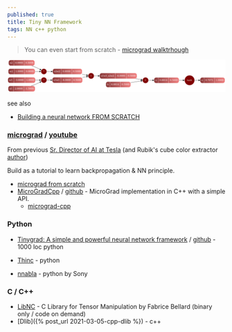 ```yaml
---
published: true
title: Tiny NN Framework
tags: NN c++ python
---
```

> You can even start from scratch - [micrograd walktrhough](https://www.youtube.com/watch?v=VMj-3S1tku0) 

![caption](https://github.com/BedirT/Microcpp/raw/master/micrograd/graph_single_neuron.png)

see also
- [Building a neural network FROM SCRATCH](https://www.youtube.com/watch?v=w8yWXqWQYmU)

### [micrograd](https://github.com/karpathy/micrograd) / [**youtube**](https://www.youtube.com/watch?v=VMj-3S1tku0) 
From previous [Sr. Director of AI at Tesla](https://karpathy.ai/) (and Rubik's cube color extractor [author](https://www.youtube.com/watch?v=VaW1dmqRE0o))

Build as a tutorial to learn backpropagation & NN principle.
- [micrograd from scratch](https://github.com/Anri-Lombard/micrograd)
- [MicroGradCpp](https://bedirtapkan.com/projects/microgradcpp/) / [github](https://github.com/BedirT/microcpp) - MicroGrad implementation in C++ with a simple API.
	- [micrograd-cpp](https://github.com/kpetrakis/micrograd-cpp)
    

### Python
- [	Tinygrad: A simple and powerful neural network framework](https://news.ycombinator.com/item?id=33462337) / [github](https://github.com/geohot/tinygrad) - 1000 loc python
	
    
- [Thinc](https://github.com/explosion/thinc) - python
- [ nnabla](https://github.com/sony/nnabla) - python by Sony


### C / C++
- [LibNC](https://bellard.org/libnc/) - C Library for Tensor Manipulation by Fabrice Bellard (binary only / code on demand)
- [Dlib]({% post_url 2021-03-05-cpp-dlib %}) - c++
